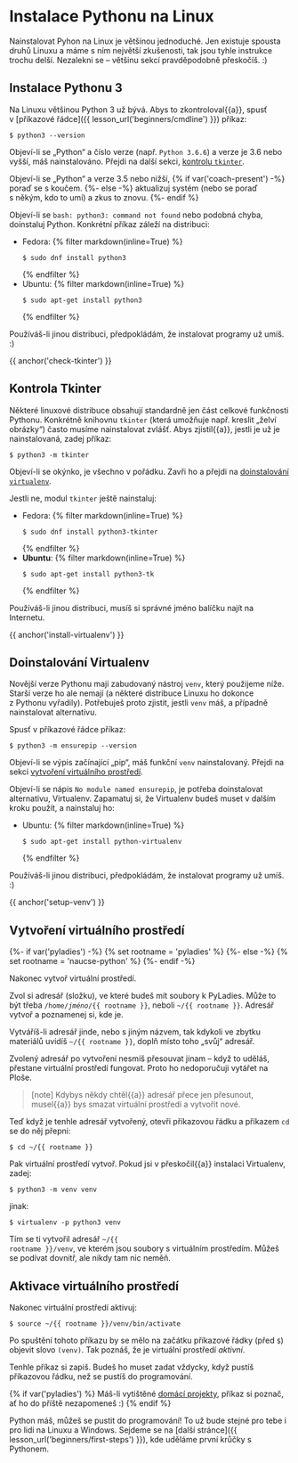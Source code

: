 # Instalace Pythonu na Linux

Nainstalovat Pyhon na Linux je většinou jednoduché.
Jen existuje spousta druhů Linuxu a máme s ním největší zkušenosti,
tak jsou tyhle instrukce trochu delší.
Nezalekni se – většinu sekcí pravděpodobně přeskočíš. :)

## Instalace Pythonu 3

Na Linuxu většinou Python 3 už bývá. Abys to zkontroloval{{a}}, spusť
v [příkazové řádce]({{ lesson_url('beginners/cmdline') }}) příkaz:

```console
$ python3 --version
```

Objeví-li se „Python“ a číslo verze (např. `Python 3.6.6`)
a verze je 3.6 nebo vyšší, máš nainstalováno.
Přejdi na další sekci, [kontrolu `tkinter`](#check-tkinter).

Objeví-li se „Python“ a verze 3.5 nebo nižší,
{% if var('coach-present') -%}
poraď se s koučem.
{%- else -%}
aktualizuj systém (nebo se poraď s někým, kdo to umí) a zkus to znovu.
{%- endif %}

Objeví-li se `bash: python3: command not found` nebo podobná chyba,
doinstaluj Python.
Konkrétní příkaz záleží na distribuci:

* Fedora:
  {% filter markdown(inline=True) %}
  ```console
  $ sudo dnf install python3
  ```
  {% endfilter %}
* Ubuntu:
  {% filter markdown(inline=True) %}
  ```console
  $ sudo apt-get install python3
  ```
  {% endfilter %}

Používáš-li jinou distribuci, předpokládám, že instalovat programy už umíš. :)


{{ anchor('check-tkinter') }}
## Kontrola Tkinter

Některé linuxové distribuce obsahují standardně jen část celkové funkčnosti
Pythonu.
Konkrétně knihovnu `tkinter` (která umožňuje např. kreslit „želví obrázky“)
často musíme nainstalovat zvlášť.
Abys zjistil{{a}}, jestli je už je nainstalovaná, zadej příkaz:

```console
$ python3 -m tkinter
```

Objeví-li se okýnko, je všechno v pořádku.
Zavři ho a přejdi na [doinstalování `virtualenv`](#install-virtualenv).

Jestli ne, modul `tkinter` ještě nainstaluj:

* Fedora:
  {% filter markdown(inline=True) %}
  ```console
  $ sudo dnf install python3-tkinter
  ```
  {% endfilter %}
* **Ubuntu**:
  {% filter markdown(inline=True) %}
  ```console
  $ sudo apt-get install python3-tk
  ```
  {% endfilter %}

Používáš-li jinou distribuci, musíš si správné jméno balíčku najít na Internetu.

{{ anchor('install-virtualenv') }}
## Doinstalování Virtualenv

Novější verze Pythonu mají zabudovaný nástroj `venv`, který použijeme níže.
Starší verze ho ale nemají (a některé distribuce Linuxu ho dokonce z Pythonu
vyřadily).
Potřebuješ proto zjistit, jestli `venv` máš, a případně nainstalovat alternativu.

Spusť v příkazové řádce příkaz:

```console
$ python3 -m ensurepip --version
```

Objeví-li se výpis začínající „pip“, máš funkční `venv` nainstalovaný.
Přejdi na sekci [vytvoření virtuálního prostředí](#setup-venv).

Objeví-li se nápis `No module named ensurepip`, je potřeba doinstalovat
alternativu, Virtualenv.
Zapamatuj si, že Virtualenv budeš muset v dalším kroku použít,
a nainstaluj ho:

<!-- na Fedoře se tohle nestává -->

* Ubuntu:
  {% filter markdown(inline=True) %}
  ```console
  $ sudo apt-get install python-virtualenv
  ```
  {% endfilter %}

Používáš-li jinou distribuci, předpokládám, že instalovat programy už umíš. :)


{{ anchor('setup-venv') }}
## Vytvoření virtuálního prostředí

<!-- Pozn. Tahle sekce je velice podobná pro Linux, Mac i Windows;
     měníš-li ji, koukni se jestli není změna potřeba i jinde. -->

{%- if var('pyladies') -%}
{% set rootname = 'pyladies' %}
{%- else -%}
{% set rootname = 'naucse-python' %}
{%- endif -%}

Nakonec vytvoř virtuální prostředí.

Zvol si adresář (složku), ve které budeš mít soubory k PyLadies.
Může to být třeba <code>/home/<i>jméno</i>/{{ rootname }}</code>,
neboli <code class="pythondir">~/{{ rootname }}</code>.
Adresář vytvoř a poznamenej si, kde je.

Vytváříš-li adresář jinde, nebo s jiným názvem, tak kdykoli ve zbytku
materiálů uvidíš <code class="pythondir">~/{{ rootname }}</code>, doplň
místo toho „svůj“ adresář.

Zvolený adresář po vytvoření nesmíš přesouvat jinam – když to uděláš,
přestane virtuální prostředí fungovat.
Proto ho nedoporučuji vytářet na Ploše.

> [note]
> Kdybys někdy chtěl{{a}} adresář přece jen přesunout,
> musel{{a}} bys smazat virtuální prostředí a vytvořit nové.

Teď když je tenhle adresář vytvořený, otevři příkazovou řádku
a příkazem `cd` se do něj přepni:
<!-- XXX: Special highlight in source code needed -->
```console
$ cd ~/{{ rootname }}
```

Pak virtuální prostředí vytvoř.
Pokud jsi v přeskočil{{a}} instalaci Virtualenv, zadej:

```console
$ python3 -m venv venv
```

jinak:

```console
$ virtualenv -p python3 venv
```

Tím se ti vytvořil adresář <code><span class="pythondir">~/{{ rootname }}</span>/venv</code>,
ve kterém jsou soubory s virtuálním prostředím.
Můžeš se podívat dovnitř, ale nikdy tam nic neměň.


## Aktivace virtuálního prostředí

Nakonec virtuální prostředí aktivuj:

<div class="highlight">
<pre><code><span class="gp">$</span> source <span class="pythondir">~/{{ rootname }}</span>/venv/bin/activate
</code></pre>
</div>

Po spuštění tohoto příkazu by se mělo na začátku příkazové řádky
(před `$`) objevit slovo `(venv)`.
Tak poznáš, že je virtuální prostředí *aktivní*.

Tenhle příkaz si zapiš. Budeš ho muset zadat vždycky, když pustíš příkazovou řádku,
než se pustíš do programování.

{% if var('pyladies') %}
Máš-li vytištěné <a href="http://pyladies.cz/v1/s001-install/handout/handout.pdf">domácí projekty</a>,
příkaz si poznač, ať ho do příště nezapomeneš :)
{% endif %}

Python máš, můžeš se pustit do programování!
To už bude stejné pro tebe i pro lidi na Linuxu a Windows.
Sejdeme se na [další stránce]({{ lesson_url('beginners/first-steps') }}), kde uděláme první krůčky s Pythonem.

